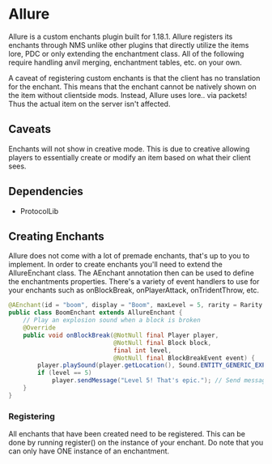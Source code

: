 # Allure
Allure is a custom enchants plugin built for 1.18.1.
Allure registers its enchants through NMS unlike other plugins that directly utilize the items lore, PDC or only extending the enchantment class. All of the following require handling anvil merging, enchantment tables, etc. on your own. 

A caveat of registering custom enchants is that the client has no translation for the enchant. This means that the enchant cannot be natively shown on the item without clientside mods. Instead, Allure uses lore.. via packets! Thus the actual item on the server isn't affected. 

## Caveats
Enchants will not show in creative mode. This is due to creative allowing players to essentially create or modify an item based on what their client sees.

## Dependencies
- ProtocolLib


## Creating Enchants
Allure does not come with a lot of premade enchants, that's up to you to implement.
In order to create enchants you'll need to extend the AllureEnchant class. The AEnchant annotation then can be used to define the enchantments properties.
There's a variety of event handlers to use for your enchants such as onBlockBreak, onPlayerAttack, onTridentThrow, etc.
```java
@AEnchant(id = "boom", display = "Boom", maxLevel = 5, rarity = Rarity.RARE)
public class BoomEnchant extends AllureEnchant {
    // Play an explosion sound when a block is broken
    @Override
    public void onBlockBreak(@NotNull final Player player, 
                             @NotNull final Block block, 
                             final int level, 
                             @NotNull final BlockBreakEvent event) {
        player.playSound(player.getLocation(), Sound.ENTITY_GENERIC_EXPLODE, 1.0f, 1.0f); // Play explosion sound
        if (level == 5) 
            player.sendMessage("Level 5! That's epic."); // Send message if level is 5
    }
}
```

### Registering
All enchants that have been created need to be registered. This can be done by running register() on the instance of your enchant. Do note that you can only have ONE instance of an enchantment.
